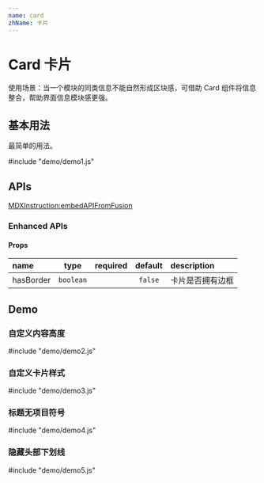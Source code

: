 ```yaml
---
name: card
zhName: 卡片
---
```


# Card 卡片

使用场景：当一个模块的同类信息不能自然形成区块感，可借助 Card 组件将信息整合，帮助界面信息模块感更强。

## 基本用法

最简单的用法。

#include "demo/demo1.js"

## APIs

[MDXInstruction:embedAPIFromFusion](https://github.com/alibaba-fusion/next/blob/master/docs/card/index.md)

### Enhanced APIs

#### Props

| name | type | required | default | description |
| :--- | :---: | :---: | :---: | :--- |
| hasBorder | `boolean` |  | `false` | 卡片是否拥有边框 |

## Demo

### 自定义内容高度

#include "demo/demo2.js"

### 自定义卡片样式

#include "demo/demo3.js"

### 标题无项目符号

#include "demo/demo4.js"

### 隐藏头部下划线

#include "demo/demo5.js"
